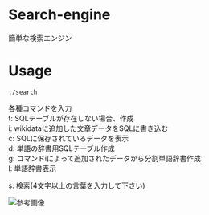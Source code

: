 # Search-engine
簡単な検索エンジン

# Usage
`./search`

各種コマンドを入力  
t: SQLテーブルが存在しない場合、作成  
i: wikidataに追加した文章データをSQLに書き込む  
c: SQLに保存されているデータを表示  
d: 単語の辞書用SQLテーブル作成  
g: コマンドiによって追加されたデータから分割単語辞書作成  
l: 単語辞書表示  

s: 検索(4文字以上の言葉を入力して下さい)

![参考画像](https://raw.github.com/wiki/ao1neko/Search-engine/image.png)
